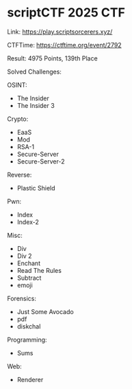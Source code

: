 # scriptCTF 2025 CTF

Link: https://play.scriptsorcerers.xyz/

CTFTime: https://ctftime.org/event/2792

Result: 4975 Points, 139th Place

Solved Challenges:

OSINT:

- The Insider
- The Insider 3

Crypto:

- EaaS
- Mod
- RSA-1
- Secure-Server
- Secure-Server-2

Reverse:

- Plastic Shield

Pwn:

- Index
- Index-2

Misc:

- Div
- Div 2
- Enchant
- Read The Rules
- Subtract
- emoji

Forensics:

- Just Some Avocado
- pdf
- diskchal

Programming:

- Sums

Web:

- Renderer
